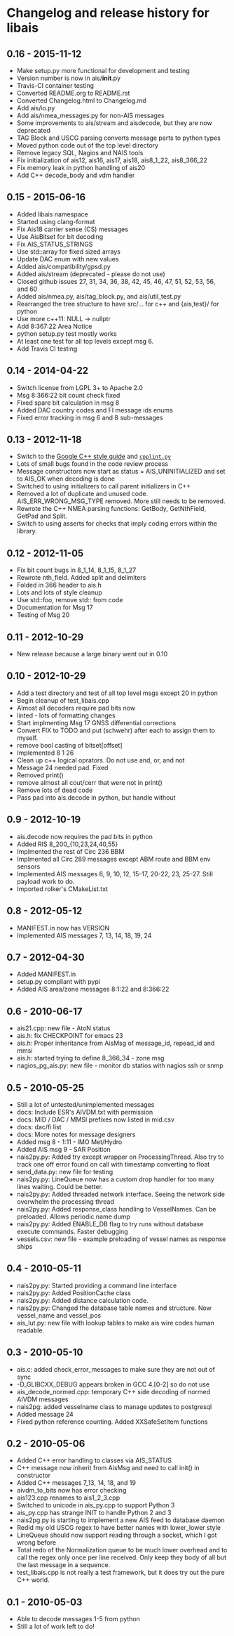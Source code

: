 



Changelog and release history for libais
========================================

0.16 - 2015-11-12
-----------------

* Make setup.py more functional for development and testing
* Version number is now in ais/__init__.py
* Travis-CI container testing
* Converted README.org to README.rst
* Converted Changelog.html to Changelog.md
* Add ais/io.py
* Add ais/nmea_messages.py for non-AIS messages
* Some improvements to ais/stream and aisdecode, but they are now deprecated
* TAG Block and USCG parsing converts message parts to python types
* Moved python code out of the top level directory
* Remove legacy SQL, Nagios and NAIS tools
* Fix initialization of ais12, ais16, ais17, ais18, ais8_1_22, ais8_366_22
* Fix memory leak in python handling of ais20
* Add C++ decode_body and vdm handler

0.15 - 2015-06-16
-----------------

* Added libais namespace
* Started using clang-format
* Fix Ais18 carrier sense (CS) messages
* Use AisBitset for bit decoding
* Fix AIS_STATUS_STRINGS
* Use std::array for fixed sized arrays
* Update DAC enum with new values
* Added ais/compatibility/gpsd.py
* Added ais/stream (deprecated - please do not use)
* Closed github issues 27, 31, 34, 36, 38, 42, 45, 46, 47, 51, 52, 53, 56, and 60
* Added ais/nmea.py, ais/tag_block.py, and ais/util_test.py
* Rearranged the tree structure to have src/... for c++ and {ais,test}/ for python
* Use more c++11: NULL -&gt; nullptr
* Add 8:367:22 Area Notice
* python setup.py test mostly works
* At least one test for all top levels except msg 6.
* Add Travis CI testing

0.14 - 2014-04-22
-----------------

* Switch license from LGPL 3+ to Apache 2.0
* Msg 8:366:22 bit count check fixed
* Fixed spare bit calculation in msg 8
* Added DAC country codes and FI message ids enums
* Fixed error tracking in msg 6 and 8 sub-messages

0.13 - 2012-11-18
-----------------

* Switch to the [Google C++ style guide](http://code.google.com/p/google-styleguide/) and [`cpplint.py`](http://google-styleguide.googlecode.com/svn/trunk/cpplint/)
* Lots of small bugs found in the code review process
* Message constructors now start as status = AIS_UNINITIALIZED and set to AIS_OK when decoding is done
* Switched to using initializers to call parent initializers in C++
* Removed a lot of duplicate and unused code. AIS_ERR_WRONG_MSG_TYPE removed.  More still needs to be removed.
* Rewrote the C++ NMEA parsing functions: GetBody, GetNthField, GetPad and Split.
* Switch to using asserts for checks that imply coding errors within the library.


0.12 - 2012-11-05
-----------------

* Fix bit count bugs in 8_1_14, 8_1_15, 8_1_27
* Rewrote nth_field.  Added split and delimiters
* Folded in 366 header to ais.h
* Lots and lots of style cleanup
* Use std::foo, remove std:: from code
* Documentation for Msg 17
* Testing of Msg 20


0.11 - 2012-10-29
-----------------

* New release because a large binary went out in 0.10


0.10 - 2012-10-29
-----------------

* Add a test directory and test of all top level msgs except 20 in python
* Begin cleanup of test_libais.cpp
* Almost all decoders require pad bits now
* linted - lots of formatting changes
* Start implmenting Msg 17 GNSS differential corrections
* Convert FIX to TODO and put (schwehr) after each to assign them to myself.
* remove bool casting of bitset[offset]
* Implemented 8 1 26
* Clean up c++ logical oprators.  Do not use and, or, and not
* Message 24 needed pad.  Fixed
* Removed print()
* remove almost all cout/cerr that were not in print()
* Remove lots of dead code
* Pass pad into ais.decode in python, but handle without


0.9 - 2012-10-19
-----------------

* ais.decode now requires the pad bits in python
* Added RIS 8_200_{10,23,24,40,55}
* Implmented the rest of Circ 236 BBM
* Implmented all Circ 289 messages except ABM route and BBM env sensors
* Implemented AIS messages 6, 9, 10, 12, 15-17, 20-22, 23, 25-27. Still payload work to do.
* Imported rolker's CMakeList.txt


0.8 - 2012-05-12
-----------------

* MANIFEST.in now has VERSION
* Implemented AIS messages 7, 13, 14, 18, 19, 24


0.7 - 2012-04-30
-----------------

* Added MANIFEST.in
* setup.py compliant with pypi
* Added AIS area/zone messages 8:1:22 and 8:366:22


0.6 - 2010-06-17
-----------------

* ais21.cpp: new file - AtoN status
* ais.h: fix CHECKPOINT for emacs 23
* ais.h: Proper inheritance from AisMsg of message_id, repead_id and mmsi
* ais.h: started trying to define 8_366_34 - zone msg
* nagios_pg_ais.py: new file - monitor db statios with nagios ssh or snmp


0.5 - 2010-05-25
-----------------

* Still a lot of untested/unimplemented messages
* docs: Include ESR's AIVDM.txt with permission
* docs: MID / DAC / MMSI prefixes now listed in mid.csv
* docs: dac/fi list
* docs: More notes for message designers
* Added msg 8 - 1:11 - IMO Met/Hydro
* Added AIS msg 9 - SAR Position
* nais2py.py: Added try except wrapper on ProcessingThread.  Also try to track one off error found on call with timestamp converting to float
* send_data.py: new file for testing
* nais2py.py: LineQueue now has a custom drop handler for too many lines waiting.  Could be better.  
* nais2py.py: Added threaded network interface.  Seeing the network side overwhelm the processing thread
* nais2py.py: Added response_class handling to VesselNames.  Can be preloaded.  Allows periodic name dump
* nais2py.py: Added ENABLE_DB flag to try runs without database execute commands.  Faster debugging
* vessels.csv: new file - example preloading of vessel names as response ships


0.4 - 2010-05-11
-----------------

* nais2py.py: Started providing a command line interface
* nais2py.py: Added PositionCache class
* nais2py.py: Added distance calculation code.  
* nais2py.py: Changed the database table names and structure.  Now vessel_name and vessel_pos
* ais_lut.py: new file with lookup tables to make ais wire codes human readable.


0.3 - 2010-05-10
-----------------

* ais.c: added check_error_messages to make sure they are not out of sync
* -D_GLIBCXX_DEBUG appears broken in GCC 4.[0-2] so do not use
* ais_decode_normed.cpp: temporary C++ side decoding of normed AIVDM messages
* nais2pg: added vesselname class to manage updates to postgresql
* Added message 24
* Fixed python reference counting.  Added XXSafeSetItem functions


0.2 - 2010-05-06
-----------------

* Added C++ error handling to classes via AIS_STATUS
* C++ message now inherit from AisMsg and need to call init() in constructor
* Added C++ messages 7_13, 14, 18, and 19
* aivdm_to_bits now has error checking
* ais123.cpp renames to ais1_2_3.cpp
* Switched to unicode in ais_py.cpp to support Python 3
* ais_py.cpp has strange INIT to handle Python 2 and 3
* nais2pg.py is starting to implement a new AIS feed to database daemon
* Redid my old USCG regex to have better names with lower_lower style
* LineQueue should now support reading through a socket, which I got wrong before
* Total redo of the Normalization queue to be much lower overhead and to call the regex only once per line received.  Only keep they body of all but the last message in a sequence.
* test_libais.cpp is not really a test framework, but it does try out the pure C++ world.


0.1 - 2010-05-03
-----------------

* Able to decode messages 1-5 from python
* Still a lot of work left to do!
